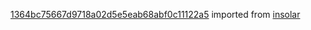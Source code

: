 [1364bc75667d9718a02d5e5eab68abf0c11122a5](https://github.com/insolar/insolar/commit/1364bc75667d9718a02d5e5eab68abf0c11122a5) imported from [insolar](https://github.com/insolar/insolar)
